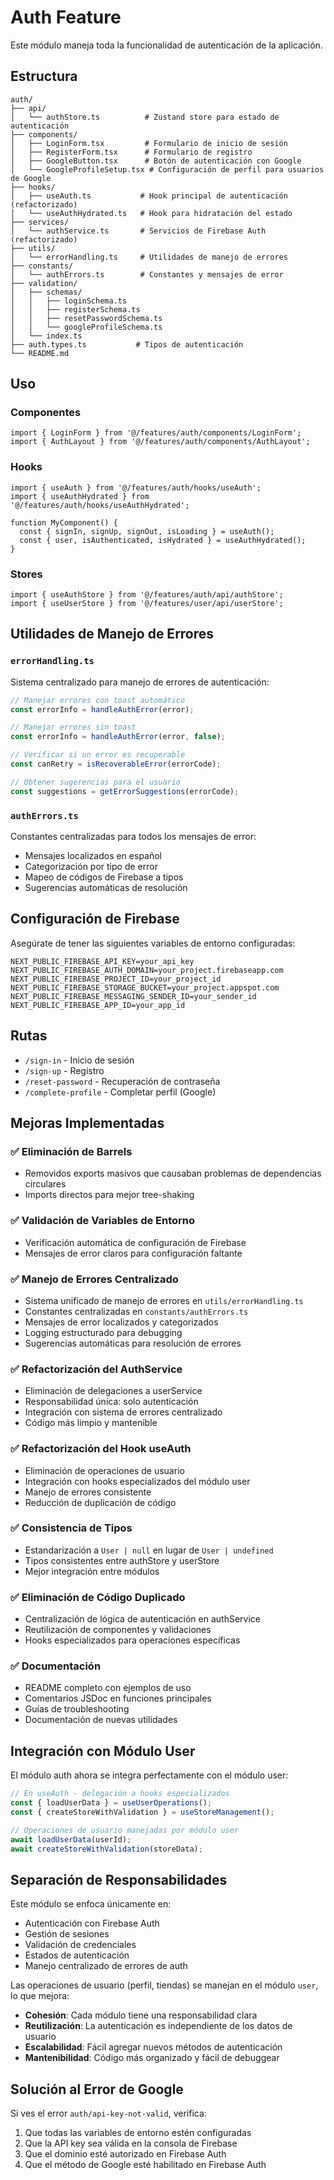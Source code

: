 # Auth Feature

Este módulo maneja toda la funcionalidad de autenticación de la aplicación.

## Estructura

```
auth/
├── api/
│   └── authStore.ts          # Zustand store para estado de autenticación
├── components/
│   ├── LoginForm.tsx         # Formulario de inicio de sesión
│   ├── RegisterForm.tsx      # Formulario de registro
│   ├── GoogleButton.tsx      # Botón de autenticación con Google
│   └── GoogleProfileSetup.tsx # Configuración de perfil para usuarios de Google
├── hooks/
│   ├── useAuth.ts           # Hook principal de autenticación (refactorizado)
│   └── useAuthHydrated.ts   # Hook para hidratación del estado
├── services/
│   └── authService.ts       # Servicios de Firebase Auth (refactorizado)
├── utils/
│   └── errorHandling.ts     # Utilidades de manejo de errores
├── constants/
│   └── authErrors.ts        # Constantes y mensajes de error
├── validation/
│   ├── schemas/
│   │   ├── loginSchema.ts
│   │   ├── registerSchema.ts
│   │   ├── resetPasswordSchema.ts
│   │   └── googleProfileSchema.ts
│   └── index.ts
├── auth.types.ts           # Tipos de autenticación
└── README.md
```

## Uso

### Componentes

```tsx
import { LoginForm } from '@/features/auth/components/LoginForm';
import { AuthLayout } from '@/features/auth/components/AuthLayout';
```

### Hooks

```tsx
import { useAuth } from '@/features/auth/hooks/useAuth';
import { useAuthHydrated } from '@/features/auth/hooks/useAuthHydrated';

function MyComponent() {
  const { signIn, signUp, signOut, isLoading } = useAuth();
  const { user, isAuthenticated, isHydrated } = useAuthHydrated();
}
```

### Stores

```tsx
import { useAuthStore } from '@/features/auth/api/authStore';
import { useUserStore } from '@/features/user/api/userStore';
```

## Utilidades de Manejo de Errores

### `errorHandling.ts`
Sistema centralizado para manejo de errores de autenticación:

```typescript
// Manejar errores con toast automático
const errorInfo = handleAuthError(error);

// Manejar errores sin toast
const errorInfo = handleAuthError(error, false);

// Verificar si un error es recuperable
const canRetry = isRecoverableError(errorCode);

// Obtener sugerencias para el usuario
const suggestions = getErrorSuggestions(errorCode);
```

### `authErrors.ts`
Constantes centralizadas para todos los mensajes de error:
- Mensajes localizados en español
- Categorización por tipo de error
- Mapeo de códigos de Firebase a tipos
- Sugerencias automáticas de resolución

## Configuración de Firebase

Asegúrate de tener las siguientes variables de entorno configuradas:

```env
NEXT_PUBLIC_FIREBASE_API_KEY=your_api_key
NEXT_PUBLIC_FIREBASE_AUTH_DOMAIN=your_project.firebaseapp.com
NEXT_PUBLIC_FIREBASE_PROJECT_ID=your_project_id
NEXT_PUBLIC_FIREBASE_STORAGE_BUCKET=your_project.appspot.com
NEXT_PUBLIC_FIREBASE_MESSAGING_SENDER_ID=your_sender_id
NEXT_PUBLIC_FIREBASE_APP_ID=your_app_id
```

## Rutas

- `/sign-in` - Inicio de sesión
- `/sign-up` - Registro
- `/reset-password` - Recuperación de contraseña
- `/complete-profile` - Completar perfil (Google)

## Mejoras Implementadas

### ✅ Eliminación de Barrels
- Removidos exports masivos que causaban problemas de dependencias circulares
- Imports directos para mejor tree-shaking

### ✅ Validación de Variables de Entorno
- Verificación automática de configuración de Firebase
- Mensajes de error claros para configuración faltante

### ✅ Manejo de Errores Centralizado
- Sistema unificado de manejo de errores en `utils/errorHandling.ts`
- Constantes centralizadas en `constants/authErrors.ts`
- Mensajes de error localizados y categorizados
- Logging estructurado para debugging
- Sugerencias automáticas para resolución de errores

### ✅ Refactorización del AuthService
- Eliminación de delegaciones a userService
- Responsabilidad única: solo autenticación
- Integración con sistema de errores centralizado
- Código más limpio y mantenible

### ✅ Refactorización del Hook useAuth
- Eliminación de operaciones de usuario
- Integración con hooks especializados del módulo user
- Manejo de errores consistente
- Reducción de duplicación de código

### ✅ Consistencia de Tipos
- Estandarización a `User | null` en lugar de `User | undefined`
- Tipos consistentes entre authStore y userStore
- Mejor integración entre módulos

### ✅ Eliminación de Código Duplicado
- Centralización de lógica de autenticación en authService
- Reutilización de componentes y validaciones
- Hooks especializados para operaciones específicas

### ✅ Documentación
- README completo con ejemplos de uso
- Comentarios JSDoc en funciones principales
- Guías de troubleshooting
- Documentación de nuevas utilidades

## Integración con Módulo User

El módulo auth ahora se integra perfectamente con el módulo user:

```typescript
// En useAuth - delegación a hooks especializados
const { loadUserData } = useUserOperations();
const { createStoreWithValidation } = useStoreManagement();

// Operaciones de usuario manejadas por módulo user
await loadUserData(userId);
await createStoreWithValidation(storeData);
```

## Separación de Responsabilidades

Este módulo se enfoca únicamente en:
- Autenticación con Firebase Auth
- Gestión de sesiones
- Validación de credenciales
- Estados de autenticación
- Manejo centralizado de errores de auth

Las operaciones de usuario (perfil, tiendas) se manejan en el módulo `user`, lo que mejora:
- **Cohesión**: Cada módulo tiene una responsabilidad clara
- **Reutilización**: La autenticación es independiente de los datos de usuario
- **Escalabilidad**: Fácil agregar nuevos métodos de autenticación
- **Mantenibilidad**: Código más organizado y fácil de debuggear

## Solución al Error de Google

Si ves el error `auth/api-key-not-valid`, verifica:

1. Que todas las variables de entorno estén configuradas
2. Que la API key sea válida en la consola de Firebase
3. Que el dominio esté autorizado en Firebase Auth
4. Que el método de Google esté habilitado en Firebase Auth